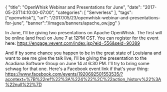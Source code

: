 
{
	"title": "OpenWhisk Webinar and Presentations for June",
	"date": "2017-05-23T14:10:00-07:00",
	"categories": [
		"Serverless"
	],
	"tags": ["openwhisk"],
	"url": "/2017/05/23/openwhisk-webinar-and-presentations-for-june",
	"banner":"/images/banners/apache_ow.jpg"
}

In June, I'll be giving two presentations on Apache OpenWhisk. The first will be online (and free) on June 7 at 12PM CST. You can register for the event here: https://engage.vevent.com/index.jsp?eid=556&seid=90389

And if by some chance you happen to be in the great state of Louisiana and want to see me give the talk live, I'll be giving the presentation to the Acadiana Software Group on June 14 at 6:30 PM. I'll try to bring some schwag for that one. Here's a Facebook event link if that's your thing: https://www.facebook.com/events/1920692501553535/?acontext=%7B%22ref%22%3A%224%22%2C%22action_history%22%3A%22null%22%7D